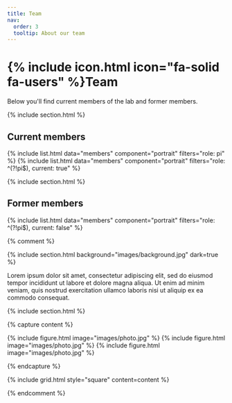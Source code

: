 ```yaml
---
title: Team
nav:
  order: 3
  tooltip: About our team
---
```


# {% include icon.html icon="fa-solid fa-users" %}Team

Below you'll find current members of the lab and former members.

{% include section.html %}

## Current members

{% include list.html data="members" component="portrait" filters="role: pi" %}
{% include list.html data="members" component="portrait" filters="role: ^(?!pi$), current: true" %}

{% include section.html %}

## Former members

{% include list.html data="members" component="portrait" filters="role: ^(?!pi$), current: false" %}

{% comment %}

{% include section.html background="images/background.jpg" dark=true %}

Lorem ipsum dolor sit amet, consectetur adipiscing elit, sed do eiusmod tempor
incididunt ut labore et dolore magna aliqua. Ut enim ad minim veniam, quis
nostrud exercitation ullamco laboris nisi ut aliquip ex ea commodo consequat.

{% include section.html %}

{% capture content %}

{% include figure.html image="images/photo.jpg" %}
{% include figure.html image="images/photo.jpg" %}
{% include figure.html image="images/photo.jpg" %}

{% endcapture %}

{% include grid.html style="square" content=content %} 

{% endcomment %}
